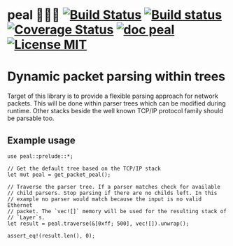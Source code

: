 # peal 🌲🌳🌴 [![Build Status](https://travis-ci.org/saschagrunert/peal.svg)](https://travis-ci.org/saschagrunert/peal) [![Build status](https://ci.appveyor.com/api/projects/status/i8wd5t9rmtokjrmi?svg=true)](https://ci.appveyor.com/project/saschagrunert/peal) [![Coverage Status](https://coveralls.io/repos/github/saschagrunert/peal/badge.svg?branch=master)](https://coveralls.io/github/saschagrunert/peal?branch=master) [![doc peal](https://img.shields.io/badge/doc-peal-blue.svg)](https://saschagrunert.github.io/peal) [![License MIT](https://img.shields.io/badge/license-MIT-blue.svg)](https://github.com/saschagrunert/peal/blob/master/LICENSE)
# Dynamic packet parsing within trees
Target of this library is to provide a flexible parsing approach for network packets. This will be done within parser
trees which can be modified during runtime. Other stacks beside the well known TCP/IP protocol family should be parsable
too.

## Example usage
```
use peal::prelude::*;

// Get the default tree based on the TCP/IP stack
let mut peal = get_packet_peal();

// Traverse the parser tree. If a parser matches check for available
// child parsers. Stop parsing if there are no childs left. In this
// example no parser would match because the input is no valid Ethernet
// packet. The `vec![]` memory will be used for the resulting stack of
// `Layer`s.
let result = peal.traverse(&[0xff; 500], vec![]).unwrap();

assert_eq!(result.len(), 0);
```
